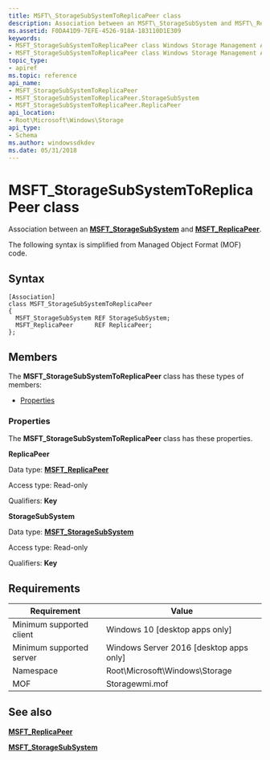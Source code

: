 ```yaml
---
title: MSFT\_StorageSubSystemToReplicaPeer class
description: Association between an MSFT\_StorageSubSystem and MSFT\_ReplicaPeer.
ms.assetid: F0DA41D9-7EFE-4526-918A-183110D1E309
keywords:
- MSFT_StorageSubSystemToReplicaPeer class Windows Storage Management API
- MSFT_StorageSubSystemToReplicaPeer class Windows Storage Management API , described
topic_type:
- apiref
ms.topic: reference
api_name:
- MSFT_StorageSubSystemToReplicaPeer
- MSFT_StorageSubSystemToReplicaPeer.StorageSubSystem
- MSFT_StorageSubSystemToReplicaPeer.ReplicaPeer
api_location:
- Root\Microsoft\Windows\Storage
api_type:
- Schema
ms.author: windowssdkdev
ms.date: 05/31/2018
---
```


# MSFT\_StorageSubSystemToReplicaPeer class

Association between an [**MSFT\_StorageSubSystem**](msft-storagesubsystem.md) and [**MSFT\_ReplicaPeer**](msft-replicapeer.md).

The following syntax is simplified from Managed Object Format (MOF) code.

## Syntax

``` syntax
[Association]
class MSFT_StorageSubSystemToReplicaPeer
{
  MSFT_StorageSubSystem REF StorageSubSystem;
  MSFT_ReplicaPeer      REF ReplicaPeer;
};
```

## Members

The **MSFT\_StorageSubSystemToReplicaPeer** class has these types of members:

-   [Properties](#properties)

### Properties

The **MSFT\_StorageSubSystemToReplicaPeer** class has these properties.

 

**ReplicaPeer**
   

Data type: **[**MSFT\_ReplicaPeer**](msft-replicapeer.md)**
 

Access type: Read-only
 

Qualifiers: **Key**
 

 

**StorageSubSystem**
   

Data type: **[**MSFT\_StorageSubSystem**](msft-storagesubsystem.md)**
 

Access type: Read-only
 

Qualifiers: **Key**
 

 

## Requirements



| Requirement | Value |
|-------------------------------------|-------------------------------------------------------------------------------------------|
| Minimum supported client | Windows 10 \[desktop apps only\]                                               |
| Minimum supported server | Windows Server 2016 \[desktop apps only\]                                      |
| Namespace                | Root\\Microsoft\\Windows\\Storage                                              |
| MOF                      |  Storagewmi.mof  |



## See also

 

[**MSFT\_ReplicaPeer**](msft-replicapeer.md)
 

[**MSFT\_StorageSubSystem**](msft-storagesubsystem.md)
 

 

 





